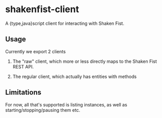 # shakenfist-client

A {type,java}script client for interacting with Shaken Fist.

## Usage

Currently we export 2 clients

1. The "raw" client, which more or less directly maps to the Shaken
Fist REST API.

2. The regular client, which actually has entities with methods

## Limitations

For now, all that's supported is listing instances, as well as
starting/stopping/pausing them etc.

